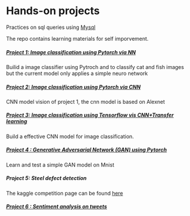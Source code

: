# Hands-on projects

Practices on sql queries using [Mysql](https://github.com/pan1fan2/self_improvement/tree/main/Mysql)

The repo contains learning materials for self imporvement. 

##### [Project 1: Image classification using Pytorch via NN](https://github.com/pan1fan2/self_improvement/tree/main/project1)

Builid a image classifier using Pytroch and to classify cat and fish images but the current model only applies a simple neuro network

##### [Project 2: Image classification using Pytorch via CNN](https://github.com/pan1fan2/self_improvement/tree/main/project2)

CNN model vision of project 1, the cnn model is based on Alexnet

##### [Project 3: Image classification using Tensorflow vis CNN+Transfer learning](https://github.com/pan1fan2/self_improvement/tree/main/project3)

Build a effective CNN model for image classification. 

##### [Project 4 : Generative Adversarial Network (GAN) using Pytorch](https://github.com/pan1fan2/self_improvement/tree/main/project4)

Learn and test a simple GAN model on Mnist

##### Project 5: Steel defect detection

The kaggle competition page can be found [here](https://www.kaggle.com/c/severstal-steel-defect-detection/overview)

##### [Project 6 : Sentiment analysis on tweets](https://github.com/pan1fan2/self_improvement/tree/main/project6)

